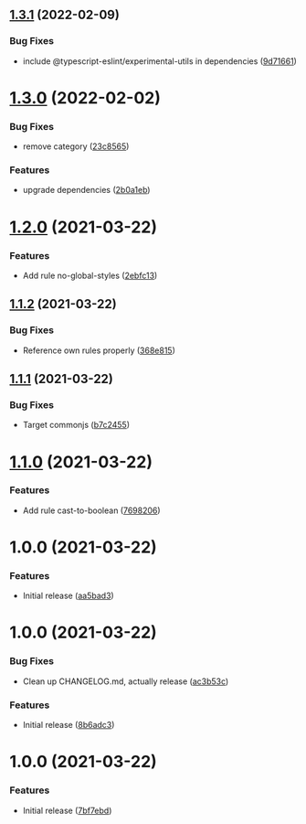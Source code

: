 ## [1.3.1](https://github.com/mll-lab/eslint-plugin/compare/v1.3.0...v1.3.1) (2022-02-09)


### Bug Fixes

* include @typescript-eslint/experimental-utils in dependencies ([9d71661](https://github.com/mll-lab/eslint-plugin/commit/9d71661e51e4c0bf752fddefe73ec2d03f256c3c))

# [1.3.0](https://github.com/mll-lab/eslint-plugin/compare/v1.2.0...v1.3.0) (2022-02-02)


### Bug Fixes

* remove category ([23c8565](https://github.com/mll-lab/eslint-plugin/commit/23c856557f2d53525427ebe1fcb424902bfa8246))


### Features

* upgrade dependencies ([2b0a1eb](https://github.com/mll-lab/eslint-plugin/commit/2b0a1ebd650d77d5776577a7a548814c176b1b65))

# [1.2.0](https://github.com/mll-lab/eslint-plugin/compare/v1.1.2...v1.2.0) (2021-03-22)


### Features

* Add rule no-global-styles ([2ebfc13](https://github.com/mll-lab/eslint-plugin/commit/2ebfc1326f81e4894d047bc0623773523e564b2b))

## [1.1.2](https://github.com/mll-lab/eslint-plugin/compare/v1.1.1...v1.1.2) (2021-03-22)


### Bug Fixes

* Reference own rules properly ([368e815](https://github.com/mll-lab/eslint-plugin/commit/368e81578c6ab9ae596a4cf0f43aba366694638f))

## [1.1.1](https://github.com/mll-lab/eslint-plugin/compare/v1.1.0...v1.1.1) (2021-03-22)


### Bug Fixes

* Target commonjs ([b7c2455](https://github.com/mll-lab/eslint-plugin/commit/b7c2455c9ac7ada9bc11974dddf621d2d2dd80cb))

# [1.1.0](https://github.com/mll-lab/eslint-plugin/compare/v1.0.0...v1.1.0) (2021-03-22)


### Features

* Add rule cast-to-boolean ([7698206](https://github.com/mll-lab/eslint-plugin/commit/76982069d23c8da415dbffc5d673658dc9eff44e))

# 1.0.0 (2021-03-22)


### Features

* Initial release ([aa5bad3](https://github.com/mll-lab/eslint-plugin/commit/aa5bad3461b57a8dca7e6622000fa263a1438518))

# 1.0.0 (2021-03-22)


### Bug Fixes

* Clean up CHANGELOG.md, actually release ([ac3b53c](https://github.com/mll-lab/eslint-plugin/commit/ac3b53c735e727797ed7386822519b7b5bd095d4))


### Features

* Initial release ([8b6adc3](https://github.com/mll-lab/eslint-plugin/commit/8b6adc39dc7824139a2659a7911fd2888a34661e))

# 1.0.0 (2021-03-22)


### Features

* Initial release ([7bf7ebd](https://github.com/mll-lab/eslint-plugin/commit/7bf7ebdea801dc88144534b538f39acb2569220c))
